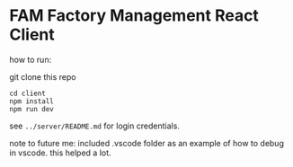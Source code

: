 # FAM Factory Management React Client

how to run:

git clone this repo

```shell
cd client
npm install
npm run dev
```

see `../server/README.md` for login credentials.

note to future me:
included .vscode folder as an example of how to debug in vscode. this helped a lot.
